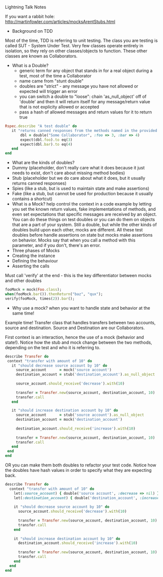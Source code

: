 Lightning Talk Notes

If you want a rabbit hole: http://martinfowler.com/articles/mocksArentStubs.html

* Background on TDD

Most of the time, TDD is referring to unit testing. The class you are testing is called SUT - System Under Test. Very few classes operate entirely in isolation, so they rely on other classes/objects to function. These other classes are known as Collaborators. 

 * What is a Double?
 	* generic term for any object that stands in for a real object during a test, most of the time a Collaborator
 	* name came from "stunt double"
 	* doubles are "strict" - any message you have not allowed or expected will trigger an error
 	* you can switch a double to "loose": chain 'as_null_object' off of 'double' and then it will return itself for any message/return value that is not explicity allowed or accepted
 	* pass a hash of allowed messages and return values for it to return true

 ```ruby
 Rspec.describe "A test double" do
 	it "returns canned responses from the methods named in the provided hash" do
 		dbl = double("Some Collaborator", :foo => 3, :bar => 4)
 		expect(dbl.foo).to eq(3)
 		expect(dbl.bar).to eq(4)
 	end
 end
 ```

 * What are the kinds of doubles?
  * Dummy (placeholder, don't really care what it does because it just needs to exist, don't care about missing method bodies)
  * Stub (placeholder but we do care about what it does, but it usually returns canned responses)
  * Spies (like a stub, but is used to maintain state and make assertions)
  * Fake (like a stub, but cannot be used for production because it usually contains a shortcut)
 * What is a Mock?  help control the context in a code example by letting you set the known return values, fake implementations of methods, and even set expectations that specific messages are received by an object. You can do these things on test doubles or you can do them on objects that are a part of your system. 
 Still a double, but while the other kinds of doubles build upon each other, mocks are different. All these test doubles before handle assertions on state but mocks make assertions on behavior. Mocks say that when you call a method with this parameter, and if you don't, there's an error.
 * Three phases of Mocks
  * Creating the instance
  * Defining the behaviour
  * Asserting the calls

 Must call 'verify' at the end - this is the key differentiator between mocks and other doubles

 ```ruby
 fooMock = mock(Foo.class);
 when(fooMock.bar()).thenReturn("baz", "qux");
 verify(fooMock, times(2)).bar();
 ```
 	
* Why use a mock? when you want to handle state and behavior at the same time! 


Example time! Transfer class that handles transfers between two accounts, source and destination. Source and Destination are our Collaborators. 

First context is an interaction, hence the use of a mock (behavior and state!). Notice how the stub and mock change between the two methods, depending on the test and who it is referring to. 

 ```ruby
describe Transfer do
  context "transfer with amount of 10" do
    it "should decrease source account by 10" do
      source_account      = mock('source account')
      destination_account = stub('destination_account').as_null_object
     
      source_account.should_receive('decrease').with(10)
     
      transfer = Transfer.new(source_account, destination_account, 10)
      transfer.call
    end
 
    it "should increase destination account by 10" do
      source_account      = stub('source account').as_null_object
      destination_account = mock('destination_account')
     
      destination_account.should_receive('increase').with(10)
     
      transfer = Transfer.new(source_account, destination_account, 10)
      transfer.call
    end
  end
end
```

OR you can make them both doubles to refactor your test code. Notice how the doubles have hash values in order to specify what they are expecting back. 

```ruby
describe Transfer do
  context "transfer with amount of 10" do
    let(:source_account) { double('source account', :decrease => nil) }
    let(:destination_account) { double('destination_account', :increase => nil) }
 
    it "should decrease source account by 10" do
      source_account.should_receive('decrease').with(10)
     
      transfer = Transfer.new(source_account, destination_account, 10)
      transfer.call
    end
 
    it "should increase destination account by 10" do
      destination_account.should_receive('increase').with(10)
     
      transfer = Transfer.new(source_account, destination_account, 10)
      transfer.call
    end
  end
end
```
